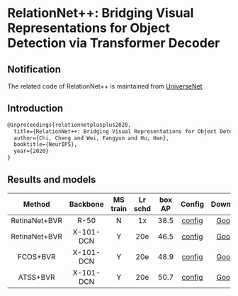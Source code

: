 # RelationNet++: Bridging Visual Representations for Object Detection via Transformer Decoder
## Notification
The related code of RelationNet++ is maintained from [UniverseNet](https://github.com/shinya7y/UniverseNet)
## Introduction

<!-- [ALGORITHM] -->

```latex
@inproceedings{relationnetplusplus2020,
  title={RelationNet++: Bridging Visual Representations for Object Detection via Transformer Decoder},
  author={Chi, Cheng and Wei, Fangyun and Hu, Han},
  booktitle={NeurIPS},
  year={2020}
}
```

## Results and models

|    Method     | Backbone  | MS train | Lr schd | box AP |                              Config                               |                                           Download                                           |
| :-----------: | :-------: | :------: | :-----: | :----: | :---------------------------------------------------------------: | :------------------------------------------------------------------------------------------: |
| RetinaNet+BVR |   R-50    |    N     |   1x    |  38.5  |           [config](bvr_retinanet_r50_fpn_gn_1x_coco.py)           | [Google](https://drive.google.com/file/d/1iKygKRi6EmqRsEQgBhJTfToWweVXEltB/view?usp=sharing) |
| RetinaNet+BVR | X-101-DCN |    Y     |   20e   |  46.5  | [config](bvr_retinanet_x101_fpn_dcn_mstrain_400_1200_20e_coco.py) | [Google](https://drive.google.com/file/d/1YyAG9OAjkeWStGkM5kLy6l95tXEa_E_b/view?usp=sharing) |
|   FCOS+BVR    | X-101-DCN |    Y     |   20e   |  48.9  |   [config](bvr_fcos_x101_fpn_dcn_mstrain_400_1200_20e_coco.py)    | [Google](https://drive.google.com/file/d/1IT1YBnNLrGQs-Be_drfF2ntEq4OjtCaO/view?usp=sharing) |
|   ATSS+BVR    | X-101-DCN |    Y     |   20e   |  50.7  |   [config](bvr_atss_x101_fpn_dcn_mstrain_400_1200_20e_coco.py)    | [Google](https://drive.google.com/file/d/16kTxTPGIN4O4wFHKhJMdFP_rlZ7eXde9/view?usp=sharing) |
